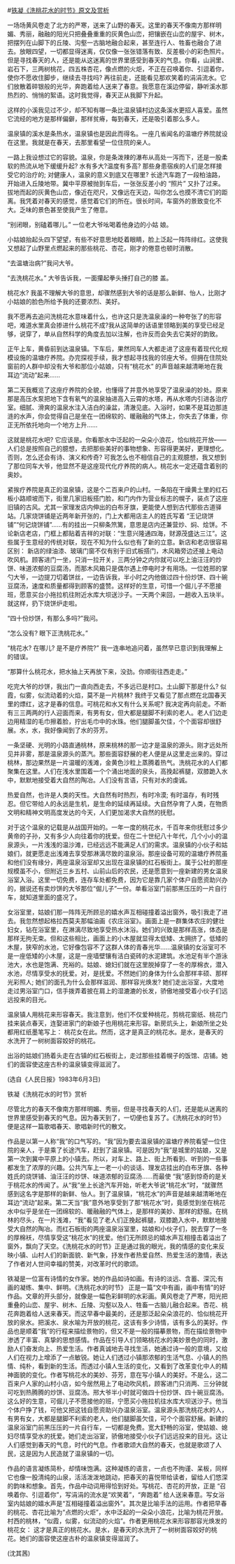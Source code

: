 #[铁凝《洗桃花水的时节》原文及赏析](https://www.vrrw.net/wx/9093.html)

一场场黄风卷走了北方的严寒，送来了山野的春天。这里的春天不像南方那样明媚、秀丽，融融的阳光只把叠叠重重的灰黄色山峦，把镶嵌在山峦的屋宇、树木，把摆列在山脚下的丘陵、沟壑一古脑地融合起来，甚至连行人、牲畜也融合了进去。放眼四望，一切都显得迷离，仅仅像一张张错落有致、反差极小的彩色照片。但是寻找春天的人，还是能从这迷离的世界里感受到春天的气息。你看，山涧里、岩石下，三两树桃花，四五株杏花，像点燃的火炬，不正在召唤着你、引逗着你，使你不愿收住脚步，继续去寻找吗? 再往前走，还能看见那欢笑着的涓涓流水。它们放散着碎银般的光华，奔跑着给人送来了春意。我愿意在溪边停留，静听溪水那热烈的、悄悄的絮语。这时我觉得，春天正从我脚下升起。

这样的小溪我见过不少，却不知有哪一条比温泉镇村边这条溪水更招人喜爱。虽然它流经的地方是那样偏僻，那样贫瘠，每到春天，还是吸引着那么多人。

温泉镇的溪水是条热水，温泉镇也是因此而得名。一座几省闻名的温塘疗养院就设在这里。我就是在春天，去那里看望一位住院的亲人。

一路上我设想过它的容貌。温泉，你是条泼辣的瀑布从高处一泻而下，还是一股柔软的热流从地下缓缓升起? 水有多大?温度有多高? 那些身患宿疾的人们是怎样接受它的治疗的; 对健康人，温泉的意义到底又在哪里? 长途汽车跑了一段柏油路，开始进入丘陵地带。冀中平原被抛到车后，一张张反差小的 “照片” 又扑了过来。拔地而起的灰黄色山峦，像近在咫尺，又像远在天边，叫你怎么也摸不清它们的距离。我凭着对春天的感觉，感觉着它们的所在。很长时间，车窗外的景致变化不大。乏味的景色甚至使我产生了倦意。



“别闭眼，别磕着哪儿。” 一位老大爷吆喝着他身边的小姑 娘。

小姑娘抬起头四下望望，有些不好意思地眨着眼睛，脸上泛起一阵阵绯红。这使我又想起了山野里点燃起来的那些桃花、杏花，刚才的倦意也顿时消散。

“去温塘治病?”我问大爷。

“去洗桃花水。” 大爷告诉我，一面攥起拳头捶打自己的膝 盖。

桃花水? 我虽不理解大爷的意思，却骤然感到大爷的话是那么新鲜、怡人，比刚才小姑娘的脸色所给予我的还要浓烈、美好。

我不愿再去追问洗桃花水意味着什么，也许这只是洗温泉澡的一种夸张了的形容吧，难道水里真会掺进什么桃花不成?我从这简单的话语里领略到美的享受已经足够，说穿了，单从自然科学的角度去加以注解，也许反而会失去它美好的韵致。

正午上车，黄昏前到达温泉镇。下车后，果然同车人大都走进了这座有着现代化规模设施的温塘疗养院。办完探视手续，我才想起寻找我的邻座大爷。但拥在住院处窗前的人群中却没有大爷和那位小姑娘，只有“桃花水” 的声音越来越清晰地在我耳边“流动”起来……

第二天我概览了这座疗养院的全貌，也懂得了并意外地享受了温泉澡的妙处。原来那是高压水泵把地下含有氡气的温泉抽进高入云霄的水塔，再从水塔内引进各治疗室。细腻、滑爽的温泉水注入洁白的澡盆，清澈见底。入浴时，如果不是耳边那涟涟的水声，你会觉得自己是坐在一团绵软的、暖融融的气体上，你失去了体重，你正无所依托地向一个地方上升……

这就是桃花水吧? 它应该是。你看那水中泛起的一朵朵小浪花，恰似桃花开放——人们总是按照自己的臆想，去把那些美好的事物想象、形容得更美好，更理想化。否则，怎么还会有诗、演义和传奇? 可我怎么也不相信自己的主观臆想，我又想到了那位同车大爷，他显然不是这座现代化疗养院的病人。桃花水一定还蕴含着别的奥妙。

紧挨疗养院是真正的温泉镇，这是个二百来户的山村。一条陷在干燥黄土里的红石板小路顺坡而下，街里几家旧板搭门脸，和门内作为营业标志的幌子，装点了这座旧镇的古风。尤其一家理发店内伸出的白布牙旗，更能使人想到古代那些古道驿站。几家烧饼铺是近两年新开张的，门上大都用店主人的姓氏写着 “王记烧饼铺”“何记烧饼铺”……有的挂出一只柳条笊篱，意思是店内还兼营炒、焖、烩饼。不论新店老店，门框上都贴着吉祥的对联：“生意兴隆通四海，财源茂盛达三江”。这些属于生意经的传统对联，现在不知为什么似也有了新的立意。新店和老店很容易区别： 新店的绿油漆、玻璃门窗不仅有别于旧式板搭门，木风箱旁边还接上电动吹风机。顾客进门一坐，只消一拉开关，三两分钟之内你就可以吃上油汪汪的炒饼、味道浓郁的豆腐汤，而那木风箱只是偶尔遇上停电时才有用场。一位姓邢的掌勺大爷，一边提刀切着饼丝，一边告诉我，半小时之内他做过四十份炒饼、四十碗豆腐汤，速度和质量都得到顾客的盛赞。这样好的生意，可惜一个倔儿子不愿接班，愿意买台小拖拉机往附近水库大坝送沙子。一天两个来回，一趟收入五块半。就这样，扔下烧饼炉走啦。

“四十份炒饼，有那么多吗?”我问。

“怎么没有? 眼下正洗桃花水。”

“桃花水? 在哪儿? 是不是疗养院?” 我一连串地追问着，虽然早已意识到我理解上的错误。

“那算什么桃花水，把水抽上天再放下来，没劲。你顺街往西走走。”

吃完大爷的炒饼，我出门一直向西走去，不多远已是村口。土山脚下那是什么? 似霞，似雾，似流动着的火焰，莫不是一片桃林? 我终于又看见了那点燃在北国春天里的熛红，这才是春的信息。可桃花和水又有什么关系呢? 我决定再向前走。不断有三三两两的行人迎面而来，有男有女，但大都是腿脚不利索的老人。老人们边走边用精湿的毛巾擦着脸，拧出毛巾中的水珠。他们腿脚虽欠佳，个个面容却很舒展。水，水，我好像闻到了水的芬芳。

一条坚硬、光明的小路直通桃林，原来桃林的那一边才是温泉的源头。刚才远处所见并非雾，那是温泉源头的蒸汽。那些面容舒展的老人便是从这里走出来的。穿过桃林，那边果然是一片温暖的浅滩，金黄色沙粒上蒸腾着热气。洗桃花水的人们都聚集在这里。人们在浅水里围着一个个涌出地面的泉头，高挽起裤腿，双膝跪入水中，默默地接受着大自然的陶冶。人们没有言语，只有对水的虔诚。

热爱自然，也许是人类的天性。大自然有时热烈，有时冷漠; 有时温存，有时残忍。但它带给人的永远是生机，是生命的延续再延续。大自然孕育了人类，在物质文明和精神文明高度发达的今天，人们更加渴求大自然的抚慰。

对于这个温泉的记载是从战国开始的。一年一度的桃花水，千百年来你抚慰过多少黄帝的子孙，又有多少人向往着你的抚爱。但在二十世纪八十年代，几个小小的温泉源头，一片浅浅的温沙滩，已经远远不能满足人们的需求。温泉镇的小伙子和姑娘们，就更愿走出浅滩去享受那淋漓尽致的温泉浴。那座设备可观的温塘疗养院虽和他们没有缘分，两座温泉浴室却又出现在温泉镇的红石板街上。属于公社的那座规模虽不小，但附近三乡五村、山前山后的农民，还是愿意到一座新建的男女温泉浴室入浴。这里一切免费，连存车处都免费，因为它是靠几家个体户自愿资助兴办的，据说还有卖炒饼的大爷那位“倔儿子”一份。单看浴室门前那黑压压的一片自行车，就知道里面的盛况了。

女浴室里，姑娘们那一阵阵无所顾忌的嬉水声互相碰撞着溢出窗外，吸引我走了进去。我忽然想起格拉西莫夫那幅油画《农庄浴室》。画面上是一群集体农庄的健壮妇女，钻在浴室里，在淋漓尽致地享受热水沐浴。她们的兴致是那样高涨，体态是那样无拘无束。但和这些相比，画面上的小木屋就显得太低矮、太拥挤了。低矮的木屋，狭窄的水池，它好像包容不了这群人体的青春光华……温泉镇的女浴室可不是一座低矮的小木屋，这是一座墙壁镶有洁白瓷砖的水泥建筑。水池足有半个游泳池大，水也是饱满、充裕的。姑娘、媳妇们就在这里脱掉穿了一冬的厚棉衣，潜入水池，尽情享受水的抚爱。对，是抚爱。不然她们的身体为什么会那样丰硕、那样光彩照人; 她们的面孔为什么会那样滋润、那样容光焕发? 她们走出浴室，大度地走过男浴室门口，信手拨弄着披在肩上的湿漉漉的长发，骄傲地接受着小伙子们远远投来的目光。

温泉镇人用桃花来形容春天。我注意到，他们不仅爱种桃花，剪桃花窗纸、桃花门挂来装点春天，连娶进家门的新娘子也用桃花来形容。新房炕头上，新娘所坐之处都用红纸墨笔写上： 桃花女在此。然而，这才是真正的桃花水。是水，是春天的水洗开了一树树面容姣好的桃花。

出浴的姑娘们扬着头走在古镇的红石板街上，走过那些挂着幌子的饭馆、店铺。她们的面容使这座古朴的温泉镇变得滋润了。

(选自《人民日报》1983年6月3日)

铁凝《洗桃花水的时节》赏析

尽管北方的春天不像南方那样明媚、秀丽，但是寻找春天的人们，还是能从迷离的世界里感受到春天的气息。因为春天到了，一切便也复苏了。《洗桃花水的时节》便是这样一篇歌唱春天、歌唱新时代的散文。

作品是以第一人称“我”的口气写的。“我”因为要去温泉镇的温塘疗养院看望一位住院的亲人，于是乘了长途汽车，赶到了温泉镇。可是因为“我”是城里的姑娘，又是第一次到冀中平原上的小镇去。所以，对车上、路上、街上所看到、听到的一些事都发生了浓厚的兴趣。公共汽车上一老一小的谈话、理发店挂出的白布牙旗、各种姓氏的烧饼铺、油汪汪的炒饼、味道浓郁的豆腐汤……而最使 “我”感到惊奇的是关于桃花水的传闻了。从“我”坐上长途汽车开始，听老大爷说“桃花水”时，“就骤然感到这名字是那样的新鲜、怡人。到了温泉镇，“桃花水”的声音是越来越清晰地在耳边“流动”起来。第二天当“我”意外地享受到了那“桃花水”时，竟感觉到坐在桃花水中似乎是坐在一团绵软的、暖融融的气体上，是那样的美妙、那样的舒服。在桃林的尽头，在一片浅滩，“我”看见了老人们正挽起裤腿，双膝跪入水中，默默地接受大自然的陶冶。而红石板街的两座温泉浴室里，姑娘和小伙子们，脱去穿了一冬的厚棉袄，尽情享受这“桃花水”的抚爱。他们无所顾忌的嬉水声互相撞击着溢出了窗外，飘向了天空。《洗桃花水的时节》正是通过我的眼光，我的情感的变化来反映小镇、山村人们的新面貌、新气象，抒发作者热爱自然、热爱生活的激情，表达了作者对人世间幸福的赞美，对改革时代的歌颂。

铁凝是一位富有诗情的女作家。她的作品如诗如画。有诗的淡远、含蓄、深沉;有画的凝练、集中、鲜明。《洗桃花水的时节》 正是一篇“文中有画，画中有情”的好作品。文章的开头部分，就像是一幅色彩鲜明的水彩画。黄风卷走了严寒，阳光把重叠的山峦、屋宇、树木、丘陵、沟壑以及人、牲畜一古脑儿融合起来。杏花、桃花奔跑着给人送来春天。而这早春中最美的，还是那泛起朵朵浪花的、恰似桃花开放的泉水。把溪水、泉水喻为开放的桃花，这该有多少诗情，该有多么的美好。作品也是顺着“我”的行程来描绘景物的，但又不是一般的描摹景物，而在描绘景物中渗透了丰富、真挚的思想感情。作品在引导人们领略桃花水的美妙景色的同时，激励人们奋发向上、热爱生活。作者真诚地去寻找生活，她通过诗一般的意境，又给人们在视力上增添了一点敏锐。她让人们透过小镇那浓郁的生活气息、小镇人的热情、纯朴，看到新的生活。而透过小镇人生活的变化，又看到了改革变化中人的精神面貌的变化。作者写桃花水的美妙、芬芳，意在写小镇人的美好。不是么，这二百来户人家的山村小店，如今居然用上了电动吹风机，顾客进门只消两、三分钟就可吃到热腾腾的炒饼、豆腐汤。邢大爷半小时就可做四十份炒饼、四十碗豆腐汤。这么好的生意，可倔儿子不愿接他的班，宁愿买小拖拉机往水库大坝送沙子。他当个体户挣了钱，可他又把这钱自愿资助兴办温泉浴室。温泉源头那洗桃花水的人，有男有女，大都是腿脚不利索的老人，他们腿脚虽欠佳，可个个面容舒展。新建的温泉浴室门前黑压压的一片自行车，一切都是免费。宽大舒畅的浴室，使姑娘、媳妇尽情享受水的抚爱。她们走出浴室，骄傲地接受小伙子们远远投来的目光。这让人们感觉到春天的气息，时代的气息。作者歌颂大自然的春天，也就是歌颂了人民，这是因为人民造就了温泉镇的一切。

作品的语言凝练简朴，却情味饱满。这种凝练的语言，一点也不拘谨、呆板，同样它也像一股清纯的山泉，活活泼泼地跳动，把春天的喜悦带给读者，留给人们悠深的韵味和想象。首先，作品中动词用得恰到好处。写桃花、杏花的开放，正是 “召唤着你、引逗着你”，写涓涓的流水是“欢笑着”，“奔跑着” 给人送来春意。写女浴室内姑娘的嬉水声是“互相碰撞着溢出窗外”。其次是比喻手法的运用。作者把早春的桃花、杏花比喻为“点燃的火炬”，水中泛起的一朵朵小浪花，比喻为桃花开放。村西的桃林，“似霞，似雾，似流动的火焰”。作者更用桃花水来形容那容光焕发的桃花女： 这才是真正的桃花水。是水，是春天的水洗开了一树树面容姣好的桃花。她们的面容使这座古朴的温泉镇变得滋润了。

(沈其茜)

